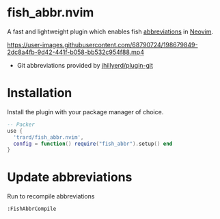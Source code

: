 # fish_abbr.nvim
A fast and lightweight plugin which enables fish [abbreviations](https://fishshell.com/docs/current/cmds/abbr.html) in [Neovim](neovim.io).

https://user-images.githubusercontent.com/68790724/198679849-2dc8a4fb-9d42-441f-b058-bb532c954f88.mp4

* Git abbreviations provided by [jhillyerd/plugin-git](https://github.com/jhillyerd/plugin-git)

# Installation
Install the plugin with your package manager of choice.

```lua
-- Packer
use {
  'trard/fish_abbr.nvim',
  config = function() require("fish_abbr").setup() end
}
```

# Update abbreviations
Run to recompile abbreviations
```
:FishAbbrCompile
```
